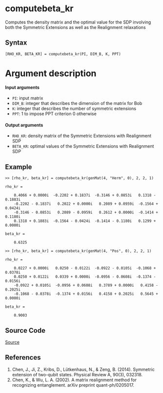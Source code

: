 # computebeta_kr
Computes the density matrix and the optimal value for the SDP involving both the Symmetric Extensions as well as the Realignment relaxations

## Syntax
``[RHO_KR, BETA_KR] = computebeta_kr(PI, DIM_B, K, PPT)``

# Argument description
#### Input arguments
- ``PI``: input matrix
- ``DIM_B``: integer that describes the dimension of the matrix for Bob
- ``K``: integer that describes the number of symmetric extensions
- ``PPT``: 1 to impose PPT criterion
           0 otherwise

#### Output arguments
- ``RHO_KR``: density matrix of the Symmetric Extensions with Realignment SDP
- ``BETA_KR``: optimal values of the Symmetric Extensions with Realignment SDP

## Example
    >> [rho_kr, beta_kr] = computebeta_kr(genMat(4, "Herm", 0), 2, 2, 1)

    rho_kr =

        0.4066 + 0.0000i  -0.2202 + 0.1837i  -0.3146 + 0.0853i   0.1318 - 0.1883i
        -0.2202 - 0.1837i   0.2022 + 0.0000i   0.2089 + 0.0959i  -0.1564 + 0.0424i
        -0.3146 - 0.0853i   0.2089 - 0.0959i   0.2612 + 0.0000i  -0.1414 + 0.1180i
        0.1318 + 0.1883i  -0.1564 - 0.0424i  -0.1414 - 0.1180i   0.1299 + 0.0000i

    beta_kr =

        0.6325

    >> [rho_kr, beta_kr] = computebeta_kr(genMat(4, "Pos", 0), 2, 2, 1)

    rho_kr =

        0.0227 + 0.0000i   0.0250 - 0.0122i  -0.0922 - 0.0105i  -0.1068 + 0.0378i
        0.0250 + 0.0122i   0.0339 + 0.0000i  -0.0956 - 0.0608i  -0.1374 - 0.0156i
        -0.0922 + 0.0105i  -0.0956 + 0.0608i   0.3789 + 0.0000i   0.4158 - 0.2025i
        -0.1068 - 0.0378i  -0.1374 + 0.0156i   0.4158 + 0.2025i   0.5645 + 0.0000i

    beta_kr =

        0.9003

## Source Code
[Source](https://github.com/ankith-mohan/SEP/blob/main/SDPs/UpperBounds/computebeta_kr.m)

## References
1. Chen, J., Ji, Z., Kribs, D., Lütkenhaus, N., & Zeng, B. (2014). Symmetric extension of two-qubit states. Physical Review A, 90(3), 032318.
2. Chen, K., & Wu, L. A. (2002). A matrix realignment method for recognizing entanglement. arXiv preprint quant-ph/0205017.